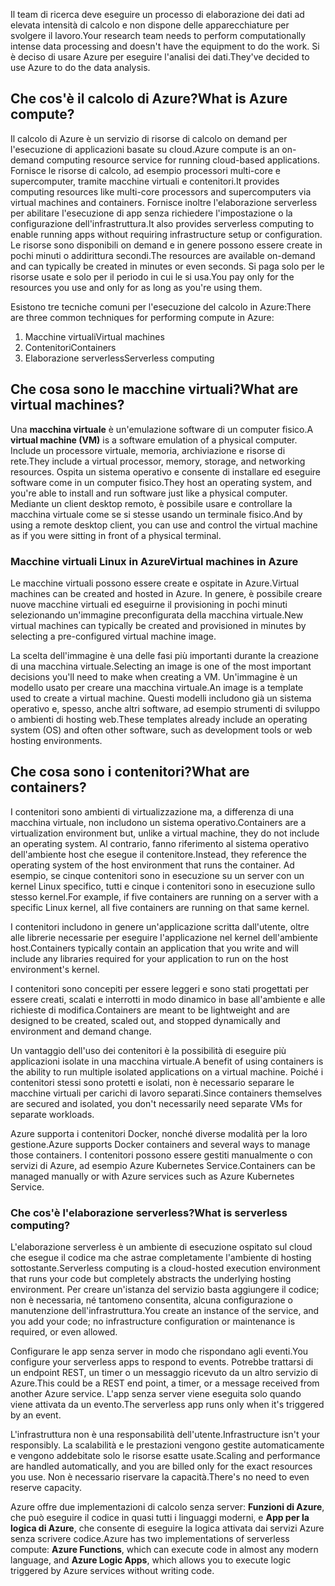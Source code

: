 <span data-ttu-id="44649-101">Il team di ricerca deve eseguire un processo di elaborazione dei dati ad elevata intensità di calcolo e non dispone delle apparecchiature per svolgere il lavoro.</span><span class="sxs-lookup"><span data-stu-id="44649-101">Your research team needs to perform computationally intense data processing and doesn't have the equipment to do the work.</span></span> <span data-ttu-id="44649-102">Si è deciso di usare Azure per eseguire l'analisi dei dati.</span><span class="sxs-lookup"><span data-stu-id="44649-102">They've decided to use Azure to do the data analysis.</span></span>

## <a name="what-is-azure-compute"></a><span data-ttu-id="44649-103">Che cos'è il calcolo di Azure?</span><span class="sxs-lookup"><span data-stu-id="44649-103">What is Azure compute?</span></span>
<span data-ttu-id="44649-104">Il calcolo di Azure è un servizio di risorse di calcolo on demand per l'esecuzione di applicazioni basate su cloud.</span><span class="sxs-lookup"><span data-stu-id="44649-104">Azure compute is an on-demand computing resource service for running cloud-based applications.</span></span> <span data-ttu-id="44649-105">Fornisce le risorse di calcolo, ad esempio processori multi-core e supercomputer, tramite macchine virtuali e contenitori.</span><span class="sxs-lookup"><span data-stu-id="44649-105">It provides computing resources like multi-core processors and supercomputers via virtual machines and containers.</span></span> <span data-ttu-id="44649-106">Fornisce inoltre l'elaborazione serverless per abilitare l'esecuzione di app senza richiedere l'impostazione o la configurazione dell'infrastruttura.</span><span class="sxs-lookup"><span data-stu-id="44649-106">It also provides serverless computing to enable running apps without requiring infrastructure setup or configuration.</span></span> <span data-ttu-id="44649-107">Le risorse sono disponibili on demand e in genere possono essere create in pochi minuti o addirittura secondi.</span><span class="sxs-lookup"><span data-stu-id="44649-107">The resources are available on-demand and can typically be created in minutes or even seconds.</span></span> <span data-ttu-id="44649-108">Si paga solo per le risorse usate e solo per il periodo in cui le si usa.</span><span class="sxs-lookup"><span data-stu-id="44649-108">You pay only for the resources you use and only for as long as you're using them.</span></span>

<span data-ttu-id="44649-109">Esistono tre tecniche comuni per l'esecuzione del calcolo in Azure:</span><span class="sxs-lookup"><span data-stu-id="44649-109">There are three common techniques for performing compute in Azure:</span></span>
1. <span data-ttu-id="44649-110">Macchine virtuali</span><span class="sxs-lookup"><span data-stu-id="44649-110">Virtual machines</span></span>
1. <span data-ttu-id="44649-111">Contenitori</span><span class="sxs-lookup"><span data-stu-id="44649-111">Containers</span></span>
1. <span data-ttu-id="44649-112">Elaborazione serverless</span><span class="sxs-lookup"><span data-stu-id="44649-112">Serverless computing</span></span>

## <a name="what-are-virtual-machines"></a><span data-ttu-id="44649-113">Che cosa sono le macchine virtuali?</span><span class="sxs-lookup"><span data-stu-id="44649-113">What are virtual machines?</span></span>

<span data-ttu-id="44649-114">Una **macchina virtuale** è un'emulazione software di un computer fisico.</span><span class="sxs-lookup"><span data-stu-id="44649-114">A **virtual machine (VM)** is a software emulation of a physical computer.</span></span> <span data-ttu-id="44649-115">Include un processore virtuale, memoria, archiviazione e risorse di rete.</span><span class="sxs-lookup"><span data-stu-id="44649-115">They include a virtual processor, memory, storage, and networking resources.</span></span> <span data-ttu-id="44649-116">Ospita un sistema operativo e consente di installare ed eseguire software come in un computer fisico.</span><span class="sxs-lookup"><span data-stu-id="44649-116">They host an operating system, and you're able to install and run software just like a physical computer.</span></span> <span data-ttu-id="44649-117">Mediante un client desktop remoto, è possibile usare e controllare la macchina virtuale come se si stesse usando un terminale fisico.</span><span class="sxs-lookup"><span data-stu-id="44649-117">And by using a remote desktop client, you can use and control the virtual machine as if you were sitting in front of a physical terminal.</span></span>

### <a name="virtual-machines-in-azure"></a><span data-ttu-id="44649-118">Macchine virtuali Linux in Azure</span><span class="sxs-lookup"><span data-stu-id="44649-118">Virtual machines in Azure</span></span>

<span data-ttu-id="44649-119">Le macchine virtuali possono essere create e ospitate in Azure.</span><span class="sxs-lookup"><span data-stu-id="44649-119">Virtual machines can be created and hosted in Azure.</span></span> <span data-ttu-id="44649-120">In genere, è possibile creare nuove macchine virtuali ed eseguirne il provisioning in pochi minuti selezionando un'immagine preconfigurata della macchina virtuale.</span><span class="sxs-lookup"><span data-stu-id="44649-120">New virtual machines can typically be created and provisioned in minutes by selecting a pre-configured virtual machine image.</span></span>

<span data-ttu-id="44649-121">La scelta dell'immagine è una delle fasi più importanti durante la creazione di una macchina virtuale.</span><span class="sxs-lookup"><span data-stu-id="44649-121">Selecting an image is one of the most important decisions you'll need to make when creating a VM.</span></span> <span data-ttu-id="44649-122">Un'immagine è un modello usato per creare una macchina virtuale.</span><span class="sxs-lookup"><span data-stu-id="44649-122">An image is a template used to create a virtual machine.</span></span> <span data-ttu-id="44649-123">Questi modelli includono già un sistema operativo e, spesso, anche altri software, ad esempio strumenti di sviluppo o ambienti di hosting web.</span><span class="sxs-lookup"><span data-stu-id="44649-123">These templates already include an operating system (OS) and often other software, such as development tools or web hosting environments.</span></span>

## <a name="what-are-containers"></a><span data-ttu-id="44649-124">Che cosa sono i contenitori?</span><span class="sxs-lookup"><span data-stu-id="44649-124">What are containers?</span></span>

<span data-ttu-id="44649-125">I contenitori sono ambienti di virtualizzazione ma, a differenza di una macchina virtuale, non includono un sistema operativo.</span><span class="sxs-lookup"><span data-stu-id="44649-125">Containers are a virtualization environment but, unlike a virtual machine, they do not include an operating system.</span></span> <span data-ttu-id="44649-126">Al contrario, fanno riferimento al sistema operativo dell'ambiente host che esegue il contenitore.</span><span class="sxs-lookup"><span data-stu-id="44649-126">Instead, they reference the operating system of the host environment that runs the container.</span></span> <span data-ttu-id="44649-127">Ad esempio, se cinque contenitori sono in esecuzione su un server con un kernel Linux specifico, tutti e cinque i contenitori sono in esecuzione sullo stesso kernel.</span><span class="sxs-lookup"><span data-stu-id="44649-127">For example, if five containers are running on a server with a specific Linux kernel, all five containers are running on that same kernel.</span></span> 

<span data-ttu-id="44649-128">I contenitori includono in genere un'applicazione scritta dall'utente, oltre alle librerie necessarie per eseguire l'applicazione nel kernel dell'ambiente host.</span><span class="sxs-lookup"><span data-stu-id="44649-128">Containers typically contain an application that you write and will include any libraries required for your application to run on the host environment's kernel.</span></span> 

<span data-ttu-id="44649-129">I contenitori sono concepiti per essere leggeri e sono stati progettati per essere creati, scalati e interrotti in modo dinamico in base all'ambiente e alle richieste di modifica.</span><span class="sxs-lookup"><span data-stu-id="44649-129">Containers are meant to be lightweight and are designed to be created, scaled out, and stopped dynamically and environment and demand change.</span></span>

<span data-ttu-id="44649-130">Un vantaggio dell'uso dei contenitori è la possibilità di eseguire più applicazioni isolate in una macchina virtuale.</span><span class="sxs-lookup"><span data-stu-id="44649-130">A benefit of using containers is the ability to run multiple isolated applications on a virtual machine.</span></span> <span data-ttu-id="44649-131">Poiché i contenitori stessi sono protetti e isolati, non è necessario separare le macchine virtuali per carichi di lavoro separati.</span><span class="sxs-lookup"><span data-stu-id="44649-131">Since containers themselves are secured and isolated, you don't necessarily need separate VMs for separate workloads.</span></span>

<span data-ttu-id="44649-132">Azure supporta i contenitori Docker, nonché diverse modalità per la loro gestione.</span><span class="sxs-lookup"><span data-stu-id="44649-132">Azure supports Docker containers and several ways to manage those containers.</span></span> <span data-ttu-id="44649-133">I contenitori possono essere gestiti manualmente o con servizi di Azure, ad esempio Azure Kubernetes Service.</span><span class="sxs-lookup"><span data-stu-id="44649-133">Containers can be managed manually or with Azure services such as Azure Kubernetes Service.</span></span>

### <a name="what-is-serverless-computing"></a><span data-ttu-id="44649-134">Che cos'è l'elaborazione serverless?</span><span class="sxs-lookup"><span data-stu-id="44649-134">What is serverless computing?</span></span>

<span data-ttu-id="44649-135">L'elaborazione serverless è un ambiente di esecuzione ospitato sul cloud che esegue il codice ma che astrae completamente l'ambiente di hosting sottostante.</span><span class="sxs-lookup"><span data-stu-id="44649-135">Serverless computing is a cloud-hosted execution environment that runs your code but completely abstracts the underlying hosting environment.</span></span> <span data-ttu-id="44649-136">Per creare un'istanza del servizio basta aggiungere il codice; non è necessaria, né tantomeno consentita, alcuna configurazione o manutenzione dell'infrastruttura.</span><span class="sxs-lookup"><span data-stu-id="44649-136">You create an instance of the service, and you add your code; no infrastructure configuration or maintenance is required, or even allowed.</span></span>

<span data-ttu-id="44649-137">Configurare le app senza server in modo che rispondano agli eventi.</span><span class="sxs-lookup"><span data-stu-id="44649-137">You configure your serverless apps to respond to events.</span></span> <span data-ttu-id="44649-138">Potrebbe trattarsi di un endpoint REST, un timer o un messaggio ricevuto da un altro servizio di Azure.</span><span class="sxs-lookup"><span data-stu-id="44649-138">This could be a REST end point, a timer, or a message received from another Azure service.</span></span> <span data-ttu-id="44649-139">L'app senza server viene eseguita solo quando viene attivata da un evento.</span><span class="sxs-lookup"><span data-stu-id="44649-139">The serverless app runs only when it's triggered by an event.</span></span> 

<span data-ttu-id="44649-140">L'infrastruttura non è una responsabilità dell'utente.</span><span class="sxs-lookup"><span data-stu-id="44649-140">Infrastructure isn't your responsibly.</span></span> <span data-ttu-id="44649-141">La scalabilità e le prestazioni vengono gestite automaticamente e vengono addebitate solo le risorse esatte usate.</span><span class="sxs-lookup"><span data-stu-id="44649-141">Scaling and performance are handled automatically, and you are billed only for the exact resources you use.</span></span> <span data-ttu-id="44649-142">Non è necessario riservare la capacità.</span><span class="sxs-lookup"><span data-stu-id="44649-142">There's no need to even reserve capacity.</span></span>

<span data-ttu-id="44649-143">Azure offre due implementazioni di calcolo senza server: **Funzioni di Azure**, che può eseguire il codice in quasi tutti i linguaggi moderni, e **App per la logica di Azure**, che consente di eseguire la logica attivata dai servizi Azure senza scrivere codice.</span><span class="sxs-lookup"><span data-stu-id="44649-143">Azure has two implementations of serverless compute: **Azure Functions**, which can execute code in almost any modern language, and **Azure Logic Apps**, which allows you to execute logic triggered by Azure services without writing code.</span></span>
